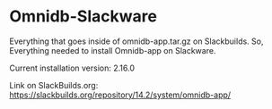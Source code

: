 # Omnidb-Slackware
Everything that goes inside of omnidb-app.tar.gz on Slackbuilds.
So, Everything needed to install Omnidb-app on Slackware.

Current installation version: 2.16.0

Link on SlackBuilds.org: https://slackbuilds.org/repository/14.2/system/omnidb-app/
